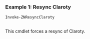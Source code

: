 ### Example 1: Resync Claroty
```powershell
Invoke-ZNResyncClaroty
```

```output

```

This cmdlet forces a resync of Claroty.
